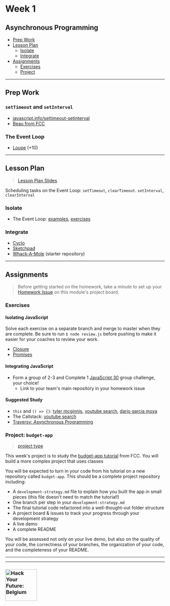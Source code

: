 # Week 1

## Asynchronous Programming

* [Prep Work](#prep-work)
* [Lesson Plan](#lesson-plan)
  * [Isolate](#isolate)
  * [Integrate](#integrate)
* [Assignments](#assignments)
  * [Exercises](#exercises)
  * [Project](#project)

---

## Prep Work

### `setTimeout` and `setInterval`

* [javascript.info/settimeout-setinterval](https://javascript.info/settimeout-setinterval)
* [Beau from FCC](https://www.youtube.com/watch?v=kOcFZV3c75I)

### The Event Loop

* [Loupe](http://latentflip.com/loupe/) (+10)

---

## Lesson Plan

> [Lesson Plan Slides](https://hackyourfuture.be/asynchronous-programming/week-1)

Scheduling tasks on the Event Loop: `setTimeout`, `clearTimeout`.  `setInterval`, `clearInterval`

### Isolate

* The Event Loop: [examples](../isolate/event-loop-examples), [exercises](../isolate/event-loop-exercises)

### Integrate

* [Cyclo](../integrate/cyclo)
* [Sketchpad](../integrate/sketchpad)
* [Whack-A-Mole](https://github.com/hackyourfuturebelgium/whack-a-mole) (starter repository)

---

## Assignments

> Before getting started on the homework, take a minute to set up your [Homework Issue](https://github.com/HackYourFutureBelgium/homework-submission#homework-issues) on this module's project board.

### Exercises

#### Isolating JavaScript

Solve each exercise on a separate branch and merge to master when they are complete.  Be sure to run `$ node review.js` before pushing to make it easier for your coaches to review your work.

* [Closure](https://github.com/hackyourfuturebelgium/closure)
* [Promises](https://github.com/hackyourfuturebelgium/promises)

#### Integrating JavaScript

* Form a group of 2-3 and Complete 1 [JavaScript 30](https://github.com/hackyourfuturebelgium/javascript-30) group challenge, your choice!
  * Link to your team's main repository in your homework issue

#### Suggested Study

* `this` and `() => {}`: [tyler mcginnis](https://tylermcginnis.com/arrow-functions/), [youtube search](https://www.youtube.com/results?search_query=arrow+function+binding+this), [dario garcia moya](https://www.codementor.io/@dariogarciamoya/understanding-this-in-javascript-with-arrow-functions-gcpjwfyuc)
* The Callstack: [youtube search](https://www.youtube.com/results?search_query=javascript+callstack)
* [Traversy: Asynchronous Programming](https://www.youtube.com/watch?v=PoRJizFvM7s)

### Project: `budget-app`

> [project type](https://github.com/HackYourFutureBelgium/homework-submission/#projects)

This week's project is to study the [budget-app tutorial](https://www.youtube.com/watch?v=m_HJ3juuFvo) from FCC.  You will build a more complex project that uses classes

You will be expected to turn in your code from his tutorial on a new repository called `budget-app`.  This should be a complete project repository including:

* A `development-strategy.md` file to explain how you built the app in small pieces (this file doesn't need to match the tutorial!)
* One branch per step in your `development-strategy.md`
* The final tutorial code refactored into a well-thought-out folder structure
* A project board & issues to track your progress through your development strategy
* A live demo
* A complete README

You will be assessed not only on your live demo, but also on the quality of your code, the correctness of your branches, the organization of your code, and the completeness of your README.

---
---

### <a href="https://hackyourfuture.be" target="_blank"><img src="https://user-images.githubusercontent.com/18554853/63941625-4c7c3d00-ca6c-11e9-9a76-8d5e3632fe70.jpg" width="100" height="100" alt="Hack Your Future: Belgium"></a>
